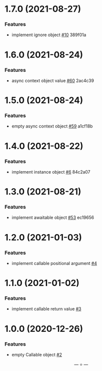 # 1.7.0 (2021-08-27)

### Features

- implement ignore object
  [#10](https://github.com/proofit404/primitives/issues/10) 389f01a

# 1.6.0 (2021-08-24)

### Features

- async context object value
  [#60](https://github.com/proofit404/primitives/issues/60) 2ac4c39

# 1.5.0 (2021-08-24)

### Features

- empty async context object
  [#59](https://github.com/proofit404/primitives/issues/59) a1cf18b

# 1.4.0 (2021-08-22)

### Features

- implement instance object
  [#6](https://github.com/proofit404/primitives/issues/6) 84c2a07

# 1.3.0 (2021-08-21)

### Features

- implement awaitable object
  [#53](https://github.com/proofit404/primitives/issues/53) ec19656

# 1.2.0 (2021-01-03)

### Features

- implement callable positional argument
  [#4](https://github.com/proofit404/primitives/issues/4)

# 1.1.0 (2021-01-02)

### Features

- implement callable return value
  [#3](https://github.com/proofit404/primitives/issues/3)

# 1.0.0 (2020-12-26)

### Features

- empty Callable object [#2](https://github.com/proofit404/primitives/issues/2)

<p align="center">&mdash; ⭐ &mdash;</p>
